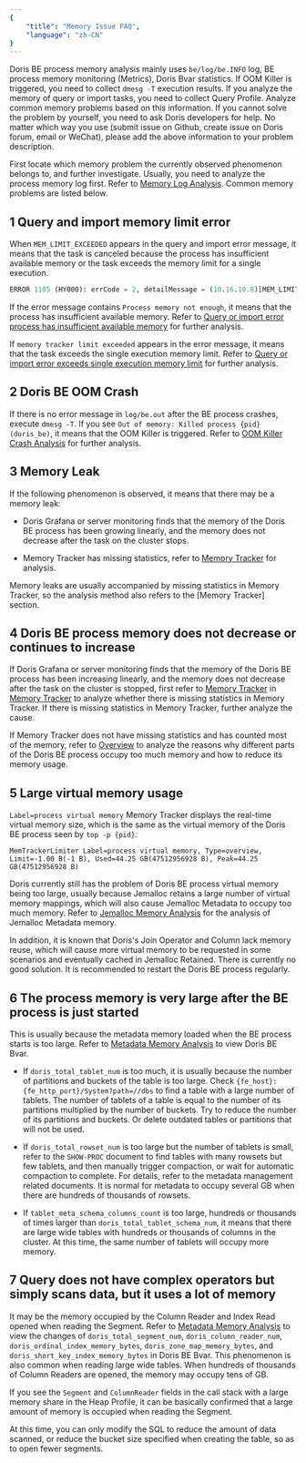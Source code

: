 ```yaml
---
{
    "title": "Memory Issue FAQ",
    "language": "zh-CN"
}
---
```


<!--
Licensed to the Apache Software Foundation (ASF) under one
or more contributor license agreements.  See the NOTICE file
distributed with this work for additional information
regarding copyright ownership.  The ASF licenses this file
to you under the Apache License, Version 2.0 (the
"License"); you may not use this file except in compliance
with the License.  You may obtain a copy of the License at

  http://www.apache.org/licenses/LICENSE-2.0

Unless required by applicable law or agreed to in writing,
software distributed under the License is distributed on an
"AS IS" BASIS, WITHOUT WARRANTIES OR CONDITIONS OF ANY
KIND, either express or implied.  See the License for the
specific language governing permissions and limitations
under the License.
-->

Doris BE process memory analysis mainly uses `be/log/be.INFO` log, BE process memory monitoring (Metrics), Doris Bvar statistics. If OOM Killer is triggered, you need to collect `dmesg -T` execution results. If you analyze the memory of query or import tasks, you need to collect Query Profile. Analyze common memory problems based on this information. If you cannot solve the problem by yourself, you need to ask Doris developers for help. No matter which way you use (submit issue on Github, create issue on Doris forum, email or WeChat), please add the above information to your problem description.

First locate which memory problem the currently observed phenomenon belongs to, and further investigate. Usually, you need to analyze the process memory log first. Refer to [Memory Log Analysis](./memory-log-analysis.md). Common memory problems are listed below.

## 1 Query and import memory limit error

When `MEM_LIMIT_EXCEEDED` appears in the query and import error message, it means that the task is canceled because the process has insufficient available memory or the task exceeds the memory limit for a single execution.

```sql
ERROR 1105 (HY000): errCode = 2, detailMessage = (10.16.10.8)[MEM_LIMIT_EXCEEDED] xxxx .
```

If the error message contains `Process memory not enough`, it means that the process has insufficient available memory. Refer to [Query or import error process has insufficient available memory](./query-cancelled-after-process-memory-exceeded.md) for further analysis.

If `memory tracker limit exceeded` appears in the error message, it means that the task exceeds the single execution memory limit. Refer to [Query or import error exceeds single execution memory limit](./query-cancelled-after-query-memory-exceeded.md) for further analysis.

## 2 Doris BE OOM Crash

If there is no error message in `log/be.out` after the BE process crashes, execute `dmesg -T`. If you see `Out of memory: Killed process {pid} (doris_be)`, it means that the OOM Killer is triggered. Refer to [OOM Killer Crash Analysis](./oom-crash-analysis.md) for further analysis.

## 3 Memory Leak

If the following phenomenon is observed, it means that there may be a memory leak:

- Doris Grafana or server monitoring finds that the memory of the Doris BE process has been growing linearly, and the memory does not decrease after the task on the cluster stops.

- Memory Tracker has missing statistics, refer to [Memory Tracker](./memory-tracker.md) for analysis.

Memory leaks are usually accompanied by missing statistics in Memory Tracker, so the analysis method also refers to the [Memory Tracker] section.

## 4 Doris BE process memory does not decrease or continues to increase

If Doris Grafana or server monitoring finds that the memory of the Doris BE process has been increasing linearly, and the memory does not decrease after the task on the cluster is stopped, first refer to [Memory Tracker](./memory-tracker.md) in [Memory Tracker](./memory-tracker.md) to analyze whether there is missing statistics in Memory Tracker. If there is missing statistics in Memory Tracker, further analyze the cause.

If Memory Tracker does not have missing statistics and has counted most of the memory, refer to [Overview](./overview.md) to analyze the reasons why different parts of the Doris BE process occupy too much memory and how to reduce its memory usage.

## 5 Large virtual memory usage

`Label=process virtual memory` Memory Tracker displays the real-time virtual memory size, which is the same as the virtual memory of the Doris BE process seen by `top -p {pid}`.

```
MemTrackerLimiter Label=process virtual memory, Type=overview, Limit=-1.00 B(-1 B), Used=44.25 GB(47512956928 B), Peak=44.25 GB(47512956928 B)
```

Doris currently still has the problem of Doris BE process virtual memory being too large, usually because Jemalloc retains a large number of virtual memory mappings, which will also cause Jemalloc Metadata to occupy too much memory. Refer to [Jemalloc Memory Analysis](./jemalloc-memory-analysis.md) for the analysis of Jemalloc Metadata memory.

In addition, it is known that Doris's Join Operator and Column lack memory reuse, which will cause more virtual memory to be requested in some scenarios and eventually cached in Jemalloc Retained. There is currently no good solution. It is recommended to restart the Doris BE process regularly.

## 6 The process memory is very large after the BE process is just started

This is usually because the metadata memory loaded when the BE process starts is too large. Refer to [Metadata Memory Analysis](./metadata-memory-analysis.md) to view Doris BE Bvar.

- If `doris_total_tablet_num` is too much, it is usually because the number of partitions and buckets of the table is too large. Check `{fe_host}:{fe_http_port}/System?path=//dbs` to find a table with a large number of tablets. The number of tablets of a table is equal to the number of its partitions multiplied by the number of buckets. Try to reduce the number of its partitions and buckets. Or delete outdated tables or partitions that will not be used.

- If `doris_total_rowset_num` is too large but the number of tablets is small, refer to the `SHOW-PROC` document to find tables with many rowsets but few tablets, and then manually trigger compaction, or wait for automatic compaction to complete. For details, refer to the metadata management related documents. It is normal for metadata to occupy several GB when there are hundreds of thousands of rowsets.

- If `tablet_meta_schema_columns_count` is too large, hundreds or thousands of times larger than `doris_total_tablet_schema_num`, it means that there are large wide tables with hundreds or thousands of columns in the cluster. At this time, the same number of tablets will occupy more memory.

## 7 Query does not have complex operators but simply scans data, but it uses a lot of memory

It may be the memory occupied by the Column Reader and Index Read opened when reading the Segment. Refer to [Metadata Memory Analysis](./metadata-memory-analysis.md) to view the changes of `doris_total_segment_num`, `doris_column_reader_num`, `doris_ordinal_index_memory_bytes`, `doris_zone_map_memory_bytes`, and `doris_short_key_index_memory_bytes` in Doris BE Bvar. This phenomenon is also common when reading large wide tables. When hundreds of thousands of Column Readers are opened, the memory may occupy tens of GB.

If you see the `Segment` and `ColumnReader` fields in the call stack with a large memory share in the Heap Profile, it can be basically confirmed that a large amount of memory is occupied when reading the Segment.

At this time, you can only modify the SQL to reduce the amount of data scanned, or reduce the bucket size specified when creating the table, so as to open fewer segments.
